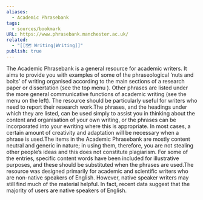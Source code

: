 ```yaml
---
aliases:
  - Academic Phrasebank
tags:
  - sources/bookmark
URL: https://www.phrasebank.manchester.ac.uk/
related:
  - "[[🗺️ Writing|Writing]]"
publish: true
---
```

The Academic Phrasebank is a general resource for academic writers. It aims to provide you with examples of some of the phraseological ‘nuts and bolts’ of writing organised according to the main sections of a research paper or dissertation (see the top menu ). Other phrases are listed under the more general communicative functions of academic writing (see the menu on the left). The resource should be particularly useful for writers who need to report their research work.The phrases, and the headings under which they are listed, can be used simply to assist you in thinking about the content and organisation of your own writing, or the phrases can be incorporated into your ewriting where this is appropriate. In most cases, a certain amount of creativity and adaptation will be necessary when a phrase is used.The items in the Academic Phrasebank are mostly content neutral and generic in nature; in using them, therefore, you are not stealing other people’s ideas and this does not constitute plagiarism. For some of the entries, specific content words have been included for illustrative purposes, and these should be substituted when the phrases are used.The resource was designed primarily for academic and scientific writers who are non-native speakers of English. However, native speaker writers may still find much of the material helpful. In fact, recent data suggest that the majority of users are native speakers of English.